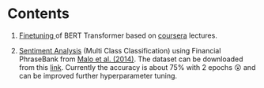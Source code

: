 # Contents

1. [Finetuning ](https://github.com/CCsaurabh/CTransformers/blob/main/BERT/Fine_Tune_BERT_for_Text_Classification_with_TensorFlow.ipynb)of BERT Transformer based on [coursera](https://www.coursera.org/learn/fine-tune-bert-tensorflow/home/welcome) lectures.

2. [Sentiment Analysis](https://github.com/CCsaurabh/CTransformers/blob/main/BERT/SA_FIN_BERT2.ipynb) (Multi Class Classification) using Financial PhraseBank from [Malo et al. (2014)](https://www.researchgate.net/publication/251231107_Good_Debt_or_Bad_Debt_Detecting_Semantic_Orientations_in_Economic_Texts). The dataset can be downloaded from this [link](https://www.researchgate.net/profile/Pekka_Malo/publication/251231364_FinancialPhraseBank-v10/data/0c96051eee4fb1d56e000000/FinancialPhraseBank-v10.zip?origin=publication_list). Currently the accuracy is about 75% with 2 epochs 😲 and can be improved further hyperparameter tuning.

